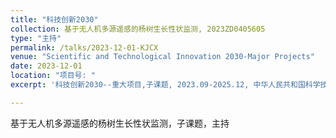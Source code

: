 ```yaml
---
title: "科技创新2030"
collection: 基于无人机多源遥感的杨树生长性状监测, 2023ZD0405605
type: "主持"
permalink: /talks/2023-12-01-KJCX
venue: "Scientific and Technological Innovation 2030-Major Projects"
date: 2023-12-01
location: "项目号: "
excerpt: '科技创新2030--重大项目,子课题, 2023.09-2025.12, 中华人民共和国科学技术部'

---
```


基于无人机多源遥感的杨树生长性状监测，子课题，主持


